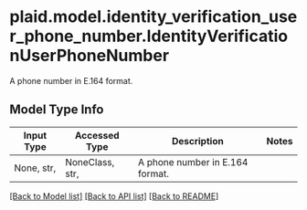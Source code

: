 # plaid.model.identity_verification_user_phone_number.IdentityVerificationUserPhoneNumber

A phone number in E.164 format.

## Model Type Info
Input Type | Accessed Type | Description | Notes
------------ | ------------- | ------------- | -------------
None, str,  | NoneClass, str,  | A phone number in E.164 format. | 

[[Back to Model list]](../../README.md#documentation-for-models) [[Back to API list]](../../README.md#documentation-for-api-endpoints) [[Back to README]](../../README.md)

